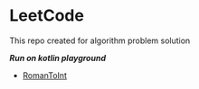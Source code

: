 # LeetCode
This repo created for algorithm problem solution

***Run on kotlin playground***
- [RomanToInt](https://pl.kotl.in/6hfTD5JzT)
